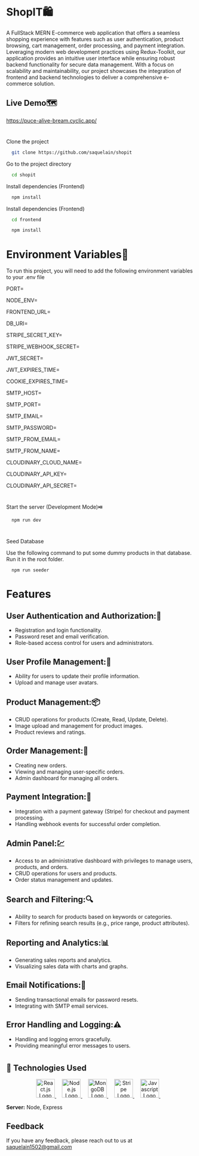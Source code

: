 # ShopIT🛍️

A FullStack MERN E-commerce web application that offers a seamless shopping experience with features such as user authentication, product browsing, cart management, order processing, and payment integration. Leveraging modern web development practices using Redux-Toolkit, our application provides an intuitive user interface while ensuring robust backend functionality for secure data management. With a focus on scalability and maintainability, our project showcases the integration of frontend and backend technologies to deliver a comprehensive e-commerce solution.

## Live Demo🗺️
https://puce-alive-bream.cyclic.app/

#

Clone the project

```bash
  git clone https://github.com/saquelain/shopit
```

Go to the project directory

```bash
  cd shopit
```
Install dependencies (Frontend)
```bash
  npm install
```

Install dependencies (Frontend)
```bash
  cd frontend
```
```bash
  npm install
```

# Environment Variables🔑

To run this project, you will need to add the following environment variables to your .env file

PORT=

NODE_ENV=

FRONTEND_URL=

DB_URI=

STRIPE_SECRET_KEY=

STRIPE_WEBHOOK_SECRET=

JWT_SECRET=

JWT_EXPIRES_TIME=

COOKIE_EXPIRES_TIME=

SMTP_HOST=

SMTP_PORT=

SMTP_EMAIL=

SMTP_PASSWORD=

SMTP_FROM_EMAIL=

SMTP_FROM_NAME=

CLOUDINARY_CLOUD_NAME=

CLOUDINARY_API_KEY=

CLOUDINARY_API_SECRET=

#

Start the server (Development Mode)⏯️

```bash
  npm run dev
```
#

Seed Database

Use the following command to put some dummy products in that database. Run it in the root folder.

```bash
  npm run seeder
```

#


# Features
## User Authentication and Authorization:🔐
- Registration and login functionality.
- Password reset and email verification.
- Role-based access control for users and administrators.
## User Profile Management:🤵
- Ability for users to update their profile information.
- Upload and manage user avatars.
## Product Management:📦
- CRUD operations for products (Create, Read, Update, Delete).
- Image upload and management for product images.
- Product reviews and ratings.
## Order Management:📰
- Creating new orders.
- Viewing and managing user-specific orders.
- Admin dashboard for managing all orders.
## Payment Integration:🤑
- Integration with a payment gateway (Stripe) for checkout and payment processing.
- Handling webhook events for successful order completion.
## Admin Panel:💹
- Access to an administrative dashboard with privileges to manage users, products, and orders.
- CRUD operations for users and products.
- Order status management and updates.
## Search and Filtering:🔍
- Ability to search for products based on keywords or categories.
- Filters for refining search results (e.g., price range, product attributes).
## Reporting and Analytics:📊
- Generating sales reports and analytics.
- Visualizing sales data with charts and graphs.
## Email Notifications:📧
- Sending transactional emails for password resets.
- Integrating with SMTP email services.
## Error Handling and Logging:⚠️
- Handling and logging errors gracefully.
- Providing meaningful error messages to users.

#

## :rocket: Technologies Used ##

<div align="center">
  <a href="https://react.dev/">
    <img width="50" title="React.Js" alt="React.js Logo" src="https://upload.wikimedia.org/wikipedia/commons/thumb/a/a7/React-icon.svg/1200px-React-icon.svg.png">
  </a> &#xa0; &#xa0;

  <a href="https://nodejs.org/en">
    <img width="50" title="Node.Js" alt="Node.js Logo" src="https://cdn-clekk.nitrocdn.com/tkvYXMZryjYrSVhxKeFTeXElceKUYHeV/assets/images/optimized/rev-49e2c5e/litslink.com/wp-content/uploads/2020/12/node.js-logo-image.png">
  </a> &#xa0; &#xa0;

  <a href="https://www.mongodb.com/">
    <img width="50" title="MongoDB" alt="MongoDB Logo" src="https://upload.wikimedia.org/wikipedia/commons/thumb/9/93/MongoDB_Logo.svg/2560px-MongoDB_Logo.svg.png">
  </a> &#xa0; &#xa0;

  <a href="https://stripe.com/in">
    <img width="50" title="Stripe" alt="Stripe Logo" src="https://upload.wikimedia.org/wikipedia/commons/thumb/b/ba/Stripe_Logo%2C_revised_2016.svg/1200px-Stripe_Logo%2C_revised_2016.svg.png">
  </a> &#xa0; &#xa0;
  
  <a href="#">
    <img width="50" title="Javascript" alt="Javascript Logo" src="https://banner2.cleanpng.com/20180422/hrq/kisspng-javascript-web-development-logo-script-clipart-5adc4c1a932f97.7568863815243868426029.jpg">
  </a> &#xa0; &#xa0;
</div>

**Server:** Node, Express



## Feedback

If you have any feedback, please reach out to us at saquelain1502@gmail.com

